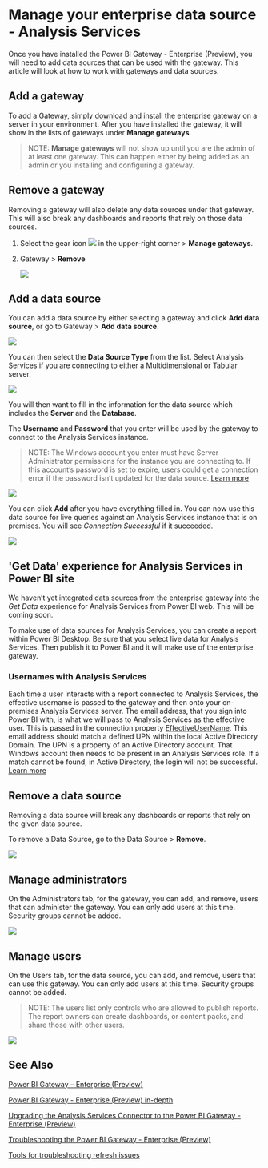 <properties
pageTitle="Manage your enterprise data source - Analysis Services"
description="How to manage the enterprise gateway and data sources that belong to that gateway. This is for Analysis Services in both Multidimensional and Tabular mode."
services="powerbi"
documentationCenter=""
authors="guyinacube"
manager="mblythe"
editor=""/>

<tags
ms.service="powerbi"
ms.devlang="NA"
ms.topic="article"
ms.tgt_pltfrm="na"
ms.workload="powerbi"
ms.date="12/18/2015"
ms.author="asaxton"/>
# Manage your enterprise data source - Analysis Services

Once you have installed the Power BI Gateway - Enterprise (Preview), you will need to add data sources that can be used with the gateway. This article will look at how to work with gateways and data sources.

## Add a gateway

To add a Gateway, simply [download](https://go.microsoft.com/fwlink/?LinkId=698863) and install the enterprise gateway on a server in your environment. After you have installed the gateway, it will show in the lists of gateways under **Manage gateways**.

> NOTE: **Manage gateways** will not show up until you are the admin of at least one gateway. This can happen either by being added as an admin or you installing and configuring a gateway.

## Remove a gateway

Removing a gateway will also delete any data sources under that gateway.  This will also break any dashboards and reports that rely on those data sources.

1.	Select the gear icon ![](media/powerbi-gateway-enterprise-manage/pbi_gearicon.png) in the upper-right corner > **Manage gateways**.

2.	Gateway > **Remove**

    ![](media/powerbi-gateway-enterprise-manage/datasourcesettings7.png)

## Add a data source

You can add a data source by either selecting a gateway and click **Add data source**, or go to Gateway > **Add data source**.

![](media/powerbi-gateway-enterprise-manage/datasourcesettings1.png)

You can then select the **Data Source Type** from the list. Select Analysis Services if you are connecting to either a Multidimensional or Tabular server.

![](media/powerbi-gateway-enterprise-manage/datasourcesettings2-ssas.png)

You will then want to fill in the information for the data source which includes the **Server** and the **Database**.  

The **Username** and **Password** that you enter will be used by the gateway to connect to the Analysis Services instance. 

> NOTE: The Windows account you enter must have Server Administrator permissions for the instance you are connecting to. If this account’s password is set to expire, users could get a connection error if the password isn’t updated for the data source. [Learn more](powerbi-gateway-enterprise.md#credentials)

![](media/powerbi-gateway-enterprise-manage/datasourcesettings3-ssas.png)

You can click **Add** after you have everything filled in.  You can now use this data source for live queries against an Analysis Services instance that is on premises.  You will see *Connection Successful* if it succeeded.

![](media/powerbi-gateway-enterprise-manage/datasourcesettings4-ssas.png)

## 'Get Data' experience for Analysis Services in Power BI site

We haven’t yet integrated data sources from the enterprise gateway into the *Get Data* experience for Analysis Services from Power BI web. This will be coming soon.

To make use of data sources for Analysis Services, you can create a report within Power BI Desktop. Be sure that you select live data for Analysis Services. Then publish it to Power BI and it will make use of the enterprise gateway.

### Usernames with Analysis Services

Each time a user interacts with a report connected to Analysis Services, the effective username is passed to the gateway and then onto your on-premises Analysis Services server. The email address, that you sign into Power BI with, is what we will pass to Analysis Services as the effective user. This is passed in the connection property [EffectiveUserName](https://msdn.microsoft.com/library/dn140245.aspx#bkmk_auth). This email address should match a defined UPN within the local Active Directory Domain. The UPN is a property of an Active Directory account. That Windows account then needs to be present in an Analysis Services role. If a match cannot be found, in Active Directory, the login will not be successful. [Learn more](https://msdn.microsoft.com/library/ms677605.aspx)


## Remove a data source

Removing a data source will break any dashboards or reports that rely on the given data source.  

To remove a Data Source, go to the Data Source > **Remove**.

![](media/powerbi-gateway-enterprise-manage/datasourcesettings6-ssas.png)

## Manage administrators

On the Administrators tab, for the gateway, you can add, and remove, users that can administer the gateway. You can only add users at this time. Security groups cannot be added.

![](media/powerbi-gateway-enterprise-manage/datasourcesettings8.png)

## Manage users

On the Users tab, for the data source, you can add, and remove, users that can use this gateway. You can only add users at this time. Security groups cannot be added.

> NOTE: The users list only controls who are allowed to publish reports. The report owners can create dashboards, or content packs, and share those with other users.

![](media/powerbi-gateway-enterprise-manage/datasourcesettings5.png)

## See Also

[Power BI Gateway – Enterprise (Preview)](powerbi-gateway-enterprise.md)

[Power BI Gateway - Enterprise (Preview) in-depth](powerbi-gateway-enterprise-indepth.md)

[Upgrading the Analysis Services Connector to the Power BI Gateway - Enterprise (Preview)](powerbi-gateway-enterprise-upgrade-as-connector.md)

[Troubleshooting the Power BI Gateway - Enterprise (Preview)](powerbi-gateway-enterprise-tshoot.md)

[Tools for troubleshooting refresh issues](powerbi-refresh-tools-for-troubleshooting-issues.md)